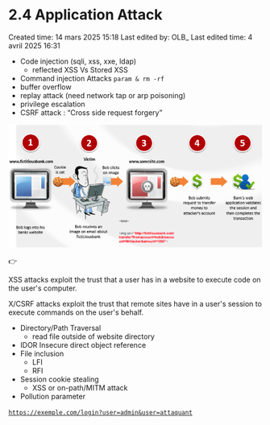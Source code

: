 # 2.4 Application Attack

Created time: 14 mars 2025 15:18
Last edited by: OLB_
Last edited time: 4 avril 2025 16:31

- Code injection (sqli, xss, xxe, ldap)
    - reflected XSS Vs Stored XSS
- Command injection Attacks `param & rm -rf`
- buffer overflow
- replay attack (need network tap or arp poisoning)
- privilege escalation
- CSRF attack : “Cross side request forgery”

![image.png](image%2036.png)

<aside>
👉

XSS attacks exploit the trust that a user has in a website to execute code on the user's computer. 

X/CSRF attacks exploit the trust that remote sites have in a user's session to execute
commands on the user's behalf.

</aside>

- Directory/Path Traversal
    - read file outside of website directory
- IDOR Insecure direct object reference
- File inclusion
    - LFI
    - RFI
- Session cookie stealing
    - XSS or on-path/MITM attack
- Pollution parameter

[`https://exemple.com/login?user=admin&user=attaquant`](https://exemple.com/login?user=admin&user=attaquant)
